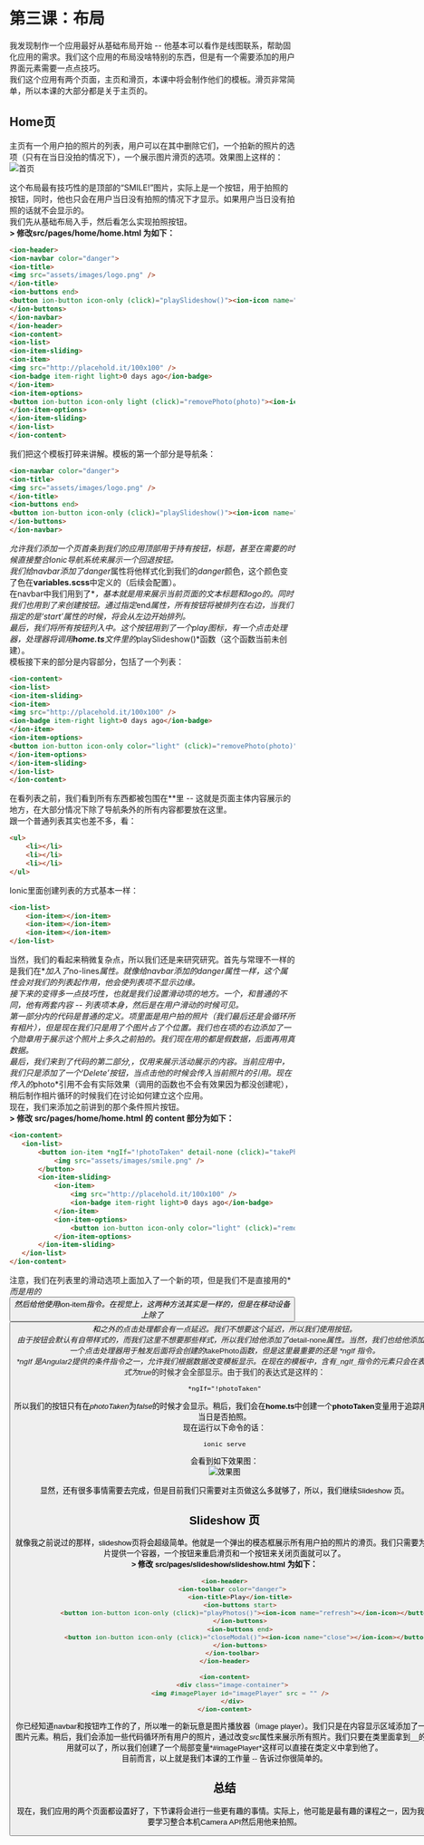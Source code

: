 # 第三课：布局
  
我发现制作一个应用最好从基础布局开始 -- 他基本可以看作是线图联系，帮助固化应用的需求。我们这个应用的布局没啥特别的东西，但是有一个需要添加的用户界面元素需要一点点技巧。  
我们这个应用有两个页面，主页和滑页，本课中将会制作他们的模板。滑页非常简单，所以本课的大部分都是关于主页的。  
  
## Home页
主页有一个用户拍的照片的列表，用户可以在其中删除它们，一个拍新的照片的选项（只有在当日没拍的情况下），一个展示图片滑页的选项。效果图上这样的：  
![首页](/imgs/4.4.1.jpg)  
  
这个布局最有技巧性的是顶部的“SMILE!”图片，实际上是一个按钮，用于拍照的按钮，同时，他也只会在用户当日没有拍照的情况下才显示。如果用户当日没有拍照的话就不会显示的。  
我们先从基础布局入手，然后看怎么实现拍照按钮。  
**> 修改src/pages/home/home.html 为如下：**
```html
<ion-header>
<ion-navbar color="danger">
<ion-title>
<img src="assets/images/logo.png" />
</ion-title>
<ion-buttons end>
<button ion-button icon-only (click)="playSlideshow()"><ion-icon name="play"></ion-icon></button>
</ion-buttons>
</ion-navbar>
</ion-header>
<ion-content>
<ion-list>
<ion-item-sliding>
<ion-item>
<img src="http://placehold.it/100x100" />
<ion-badge item-right light>0 days ago</ion-badge>
</ion-item>
<ion-item-options>
<button ion-button icon-only light (click)="removePhoto(photo)"><ion-icon name="trash"></ion-icon></button>
</ion-item-options>
</ion-item-sliding>
</ion-list>
</ion-content>
```
我们把这个模板打碎来讲解。模板的第一个部分是导航条：
```html
<ion-navbar color="danger">
<ion-title>
<img src="assets/images/logo.png" />
</ion-title>
<ion-buttons end>
<button ion-button icon-only (click)="playSlideshow()"><ion-icon name="play"></ion-icon></button>
</ion-buttons>
</ion-navbar>
```
*<ion-navbar>*允许我们添加一个页首条到我们的应用顶部用于持有按钮，标题，甚至在需要的时候直接整合Ionic导航系统来展示一个回退按钮。  
我们给navbar添加了*danger*属性将他样式化到我们的*danger*颜色，这个颜色变了色在**variables.scss**中定义的（后续会配置）。  
在navbar中我们用到了*<ion-title>*，基本就是用来展示当前页面的文本标题和logo的。同时我们也用到了*<ion-buttons>*来创建按钮。通过指定*end*属性，所有按钮将被排列在右边，当我们指定的是‘start’属性的时候，将会从左边开始排列。  
最后，我们将所有按钮列入*<ion-buttons>*中。这个按钮用到了一个play图标，有一个点击处理器，处理器将调用**home.ts**文件里的*playSlideshow()*函数（这个函数当前未创建）。  
模板接下来的部分是内容部分，包括了一个列表：
```html
<ion-content>
<ion-list>
<ion-item-sliding>
<ion-item>
<img src="http://placehold.it/100x100" />
<ion-badge item-right light>0 days ago</ion-badge>
</ion-item>
<ion-item-options>
<button ion-button icon-only color="light" (click)="removePhoto(photo)"><ion-icon name="trash"></ion-icon></button>
</ion-item-options>
</ion-item-sliding>
</ion-list>
</ion-content>
```
在看列表之前，我们看到所有东西都被包围在*<ion-content>*里 -- 这就是页面主体内容展示的地方，在大部分情况下除了导航条外的所有内容都要放在这里。  
跟一个普通列表其实也差不多，看：
```html
<ul>
    <li></li>
    <li></li>
    <li></li>
</ul>
```
Ionic里面创建列表的方式基本一样：
```html
<ion-list>
    <ion-item></ion-item>
    <ion-item></ion-item>
    <ion-item></ion-item>
</ion-list>
```
 当然，我们的看起来稍微复杂点，所以我们还是来研究研究。首先与常理不一样的是我们在*<ion-list>*加入了*no-lines*属性。就像给navbar添加的danger属性一样，这个属性会对我们的列表起作用，他会使列表项不显示边缘。  
 接下来的变得多一点技巧性，也就是我们设置滑动项的地方。一个*<ion-sliding-item>*，和普通的*<ion-item>*不同，他有两套内容 -- 列表项本身，然后是*<ion-item-options>*在用户滑动的时候可见。  
 第一部分*<ion-sliding-item>*内的代码是普通的*<ion-item>*定义。项里面是用户拍的照片（我们最后还是会循环所有相片），但是现在我们只是用了个图片占了个位置。我们也在项的右边添加了一个勋章用于展示这个照片上多久之前拍的。我们现在用的都是假数据，后面再用真数据。  
 最后，我们来到了代码的第二部分,*<ion-item-options>*，仅用来展示活动展示的内容。当前应用中，我们只是添加了一个‘Delete’按钮，当点击他的时候会传入当前照片的引用。现在传入的*photo*引用不会有实际效果（调用的函数也不会有效果因为都没创建呢），稍后制作相片循环的时候我们在讨论如何建立这个应用。  
 现在，我们来添加之前讲到的那个条件照片按钮。  
 **> 修改 src/pages/home/home.html 的 content 部分为如下：**
 ```html
<ion-content>
    <ion-list>
        <button ion-item *ngIf="!photoTaken" detail-none (click)="takePhoto()">
            <img src="assets/images/smile.png" />
        </button>
        <ion-item-sliding>
            <ion-item>
                <img src="http://placehold.it/100x100" />
                <ion-badge item-right light>0 days ago</ion-badge>
            </ion-item>
            <ion-item-options>
                <button ion-button icon-only color="light" (click)="removePhoto(photo)"><ion-icon name="trash"></ion-icon></button>
            </ion-item-options>
        </ion-item-sliding>
    </ion-list>
</ion-content>
```
注意，我们在列表里的滑动选项上面加入了一个新的项，但是我们不是直接用的*<ion-item>*而是用的*_<button>_*然后给他使用*ion-item*指令。在视觉上，这两种方法其实是一样的，但是在移动设备上除了*_<button>_*和*_<a>_*之外的点击处理都会有一点延迟。我们不想要这个延迟，所以我们使用按钮。  
由于按钮会默认有自带样式的，而我们这里不想要那些样式，所以我们给他添加了*detail-none*属性。当然，我们也给他添加了一个点击处理器用于触发后面将会创建的*takePhoto*函数，但是这里最重要的还是 _*ngIf_ 指令。  
_*ngIf_ 是Angular2提供的条件指令之一，允许我们根据数据改变模板显示。在现在的模板中，含有_*ngIf_指令的元素只会在表达式为*true*的时候才会全部显示。由于我们的表达式是这样的：
```html
*ngIf="!photoTaken"
```
所以我们的按钮只有在*photoTaken*为*false*的时候才会显示。稍后，我们会在**home.ts**中创建一个**photoTaken**变量用于追踪用户当日是否拍照。  
现在运行以下命令的话：
```shell
ionic serve
```
会看到如下效果图：  
![效果图](/imgs/4.4.2.jpg)  
  
显然，还有很多事情需要去完成，但是目前我们只需要对主页做这么多就够了，所以，我们继续Slideshow 页。  
  
## Slideshow 页
就像我之前说过的那样，slideshow页将会超级简单。他就是一个弹出的模态框展示所有用户拍的照片的滑页。我们只需要为照片提供一个容器，一个按钮来重启滑页和一个按钮来关闭页面就可以了。  
**> 修改 src/pages/slideshow/slideshow.html 为如下：**
```html
<ion-header>
    <ion-toolbar color="danger">
        <ion-title>Play</ion-title>
        <ion-buttons start>
            <button ion-button icon-only (click)="playPhotos()"><ion-icon name="refresh"></ion-icon></button>
        </ion-buttons>
        <ion-buttons end>
            <button ion-button icon-only (click)="closeModal()"><ion-icon name="close"></ion-icon></button>
        </ion-buttons>
    </ion-toolbar>
</ion-header>

<ion-content>
    <div class="image-container">
        <img #imagePlayer id="imagePlayer" src = "" />
    </div>
</ion-content>
```
你已经知道navbar和按钮咋工作的了，所以唯一的新玩意是图片播放器（image player）。我们只是在内容显示区域添加了一个图片元素。稍后，我们会添加一些代码循环所有用户的照片，通过改变*src*属性来展示所有照片。我们只要在类里面拿到_<img>_的引用就可以了，所以我们创建了一个局部变量*#imagePlayer*这样可以直接在类定义中拿到他了。  
目前而言，以上就是我们本课的工作量 -- 告诉过你很简单的。  
  
## 总结
现在，我们应用的两个页面都设置好了，下节课将会进行一些更有趣的事情。实际上，他可能是最有趣的课程之一，因为我们要学习整合本机Camera API然后用他来拍照。